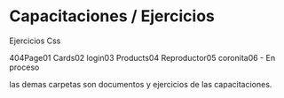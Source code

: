 # Capacitaciones / Ejercicios

Ejercicios Css 

404Page01
Cards02
login03
Products04
Reproductor05
coronita06 - En proceso

las demas carpetas son documentos y ejercicios de las capacitaciones.
